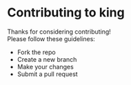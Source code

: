# Contributing to king

Thanks for considering contributing!  
Please follow these guidelines:
- Fork the repo
- Create a new branch
- Make your changes
- Submit a pull request
